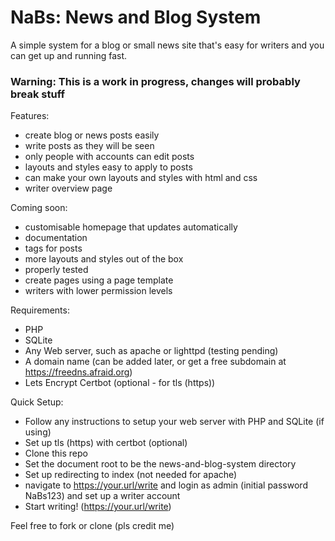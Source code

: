 # NaBs: News and Blog System
A simple system for a blog or small news site that's easy for writers and you can get up and running fast.

### Warning: This is a work in progress, changes will probably break stuff

Features:
  - create blog or news posts easily
  - write posts as they will be seen
  - only people with accounts can edit posts
  - layouts and styles easy to apply to posts
  - can make your own layouts and styles with html and css
  - writer overview page

Coming soon:
  - customisable homepage that updates automatically
  - documentation
  - tags for posts
  - more layouts and styles out of the box
  - properly tested
  - create pages using a page template
  - writers with lower permission levels

Requirements:
  - PHP
  - SQLite
  - Any Web server, such as apache or lighttpd (testing pending)
  - A domain name (can be added later, or get a free subdomain at https://freedns.afraid.org)
  - Lets Encrypt Certbot (optional - for tls (https))

Quick Setup:
  - Follow any instructions to setup your web server with PHP and SQLite (if using)
  - Set up tls (https) with certbot (optional)
  - Clone this repo
  - Set the document root to be the news-and-blog-system directory
  - Set up redirecting to index (not needed for apache)
  - navigate to https://your.url/write and login as admin (initial password NaBs123) and set up a writer account
  - Start writing! (https://your.url/write)

Feel free to fork or clone (pls credit me)
